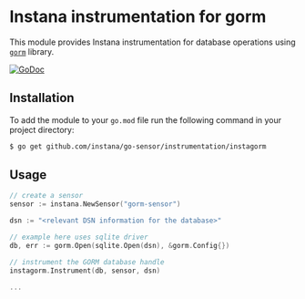 Instana instrumentation for gorm
=============================================

This module provides Instana instrumentation for database operations using [`gorm`](https://github.com/go-gorm/gorm) library.

[![GoDoc](https://img.shields.io/static/v1?label=godoc&message=reference&color=blue)][godoc]


Installation
------------

To add the module to your `go.mod` file run the following command in your project directory:

```bash
$ go get github.com/instana/go-sensor/instrumentation/instagorm
```

Usage
-----

```go
// create a sensor
sensor := instana.NewSensor("gorm-sensor")

dsn := "<relevant DSN information for the database>"

// example here uses sqlite driver
db, err := gorm.Open(sqlite.Open(dsn), &gorm.Config{})

// instrument the GORM database handle
instagorm.Instrument(db, sensor, dsn)

...
```



[godoc]: https://pkg.go.dev/github.com/instana/go-sensor/instrumentation/instagorm

<!---
Mandatory comment section for CI/CD !!
target-pkg-url: gorm.io/gorm
current-version: v1.25.0
--->

